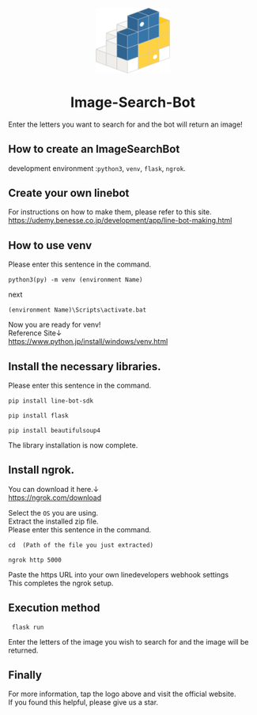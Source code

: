 <p align="center">
  <a href="https://beautiful-soup-4.readthedocs.io/en/latest/" rel="noopener" target="_blank"><img width="150" src="/logo-Beautiful-soup.svg" alt="Beautiful-soup logo"></a>
</p>

<h1 align="center">Image-Search-Bot</h1>
Enter the letters you want to search for and the bot will return an image!  

## How to create an ImageSearchBot
development environment :`python3`, `venv`, `flask`, `ngrok`.  

## Create your own linebot  
For instructions on how to make them, please refer to this site.  
https://udemy.benesse.co.jp/development/app/line-bot-making.html  

## How to use venv  
Please enter this sentence in the command.
```
python3(py) -m venv (environment Name) 
```
next  
```
(environment Name)\Scripts\activate.bat  
```
Now you are ready for venv!  
Reference Site↓  
https://www.python.jp/install/windows/venv.html

## Install the necessary libraries.  
Please enter this sentence in the command.
```
pip install line-bot-sdk  
```
```
pip install flask
```
```
pip install beautifulsoup4  
```

The library installation is now complete.  

## Install ngrok.  
You can download it here.↓  
https://ngrok.com/download  

Select the `OS` you are using.  
Extract the installed zip file.  
Please enter this sentence in the command.
```
cd  (Path of the file you just extracted)
```
```
ngrok http 5000  
```
Paste the https URL into your own linedevelopers webhook settings  
This completes the ngrok setup.  

## Execution method
```
 flask run  
``` 
Enter the letters of the image you wish to search for and the image will be returned.

## Finally
For more information, tap the logo above and visit the official website.  
If you found this helpful, please give us a star.
